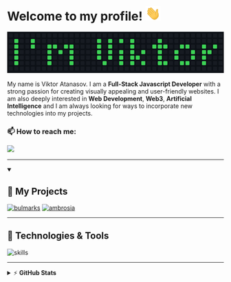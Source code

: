 # Welcome to my profile! <img src="https://raw.githubusercontent.com/ViktorAtanasof/ViktorAtanasof/main/images/welcome.gif" width="35"/>

![Name](https://raw.githubusercontent.com/ViktorAtanasof/ViktorAtanasof/main/images/my-name.png)

My name is Viktor Atanasov. I am a **Full-Stack Javascript Developer** with a strong passion for creating visually appealing and user-friendly websites. I am also deeply interested in **Web Development**, **Web3**, **Artificial Intelligence** and I am always looking for ways to incorporate new technologies into my projects.

### 📫 How to reach me:
<a href="https://www.linkedin.com/in/viktor-atanasov-profile/"><img src="https://img.shields.io/badge/Viktor Atanasov-%230077B5.svg?&style=for-the-badge&logo=linkedin&logoColor=white" ></a> 

---

<details open> 
  <summary><h2>📘 My Projects</h2></summary>
  
  <p align="left">
    <a href="https://github.com/ViktorAtanasof/bulmarks"><img width="385" src="https://github-readme-stats-git-masterrstaa-rickstaa.vercel.app/api/pin/?username=ViktorAtanasof&repo=bulmarks&theme=react&hide_border=true&show_icons=false" alt="bulmarks"></a>
    <a href="https://github.com/ViktorAtanasof/ambrosia"><img width="385" src="https://github-readme-stats-git-masterrstaa-rickstaa.vercel.app/api/pin/?username=ViktorAtanasof&repo=ambrosia&theme=tokyonight&hide_border=true&show_icons=false" alt="ambrosia"></a>
  </p>
</details>

---

## 🔧 Technologies & Tools
![skills](https://skillicons.dev/icons?i=js,html,css,react,nodejs,express,ts,tailwind,angular,mongodb,firebase,vercel,netlify,git,vscode,figma&theme=dark&perline=8)

---

<details>
    <summary>&#9889 <b>GitHub Stats</b></summary><br/>

![](https://github-readme-streak-stats.herokuapp.com/?user=ViktorAtanasof&theme=tokyonight&hide_border=true)<br/>
![](https://github-readme-stats-git-masterrstaa-rickstaa.vercel.app/api/top-langs/?username=ViktorAtanasof&theme=tokyonight&hide_border=true&include_all_commits=false&count_private=false&layout=compact)

</details>

